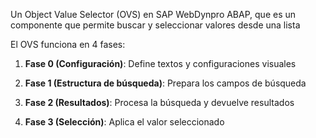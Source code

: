 Un Object Value Selector (OVS) en SAP WebDynpro ABAP, que es un componente que permite buscar y seleccionar valores desde una lista

El OVS funciona en 4 fases:

1. **Fase 0 (Configuración)**: Define textos y configuraciones visuales
    
2. **Fase 1 (Estructura de búsqueda)**: Prepara los campos de búsqueda
    
3. **Fase 2 (Resultados)**: Procesa la búsqueda y devuelve resultados
    
4. **Fase 3 (Selección)**: Aplica el valor seleccionado